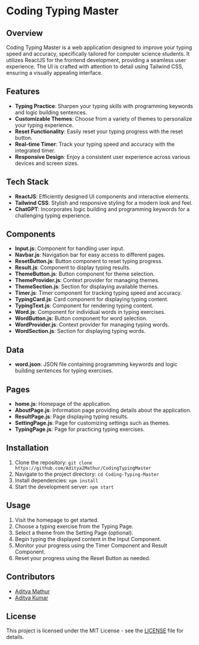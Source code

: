 # Coding Typing Master

## Overview
Coding Typing Master is a web application designed to improve your typing speed and accuracy, specifically tailored for computer science students. It utilizes ReactJS for the frontend development, providing a seamless user experience. The UI is crafted with attention to detail using Tailwind CSS, ensuring a visually appealing interface.

## Features
- **Typing Practice**: Sharpen your typing skills with programming keywords and logic building sentences.
- **Customizable Themes**: Choose from a variety of themes to personalize your typing experience.
- **Reset Functionality**: Easily reset your typing progress with the reset button.
- **Real-time Timer**: Track your typing speed and accuracy with the integrated timer.
- **Responsive Design**: Enjoy a consistent user experience across various devices and screen sizes.

## Tech Stack
- **ReactJS**: Efficiently designed UI components and interactive elements.
- **Tailwind CSS**: Stylish and responsive styling for a modern look and feel.
- **ChatGPT**: Incorporates logic building and programming keywords for a challenging typing experience.

## Components
- **Input.js**: Component for handling user input.
- **Navbar.js**: Navigation bar for easy access to different pages.
- **ResetButton.js**: Button component to reset typing progress.
- **Result.js**: Component to display typing results.
- **ThemeButton.js**: Button component for theme selection.
- **ThemeProvider.js**: Context provider for managing themes.
- **ThemeSection.js**: Section for displaying available themes.
- **Timer.js**: Timer component for tracking typing speed and accuracy.
- **TypingCard.js**: Card component for displaying typing content.
- **TypingText.js**: Component for rendering typing content.
- **Word.js**: Component for individual words in typing exercises.
- **WordButton.js**: Button component for word selection.
- **WordProvider.js**: Context provider for managing typing words.
- **WordSection.js**: Section for displaying typing words.

## Data
- **word.json**: JSON file containing programming keywords and logic building sentences for typing exercises.

## Pages
- **home.js**: Homepage of the application.
- **AboutPage.js**: Information page providing details about the application.
- **ResultPage.js**: Page displaying typing results.
- **SettingPage.js**: Page for customizing settings such as themes.
- **TypingPage.js**: Page for practicing typing exercises.

## Installation
1. Clone the repository: `git clone https://github.com/Aditya2Mathur/CodingTypingMaster`
2. Navigate to the project directory: `cd Coding-Typing-Master`
3. Install dependencies: `npm install`
4. Start the development server: `npm start`

## Usage
1. Visit the homepage to get started.
2. Choose a typing exercise from the Typing Page.
3. Select a theme from the Setting Page (optional).
4. Begin typing the displayed content in the Input Component.
5. Monitor your progress using the Timer Component and Result Component.
6. Reset your progress using the Reset Button as needed.

## Contributors
- [Aditya Mathur](https://github.com/Aditya2Mathur)
- [Aditya Kumar](https://github.com/Aditya2Kumar)

## License
This project is licensed under the MIT License - see the [LICENSE](LICENSE) file for details.
